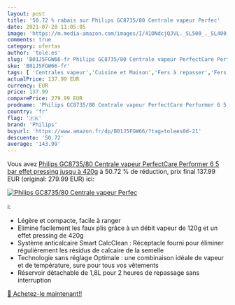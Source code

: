 ```yaml
---
layout: post
title: '50.72 % rabais sur Philips GC8735/80 Centrale vapeur Perfec'
date: 2021-07-20 11:05:05
image: 'https://m.media-amazon.com/images/I/41ONdcjQJVL._SL500_._SL400_.jpg'
comments: true
category: ofertas
author: 'tole.es'
slug: 'B01J5FGW66-fr Philips GC8735/80 Centrale vapeur PerfectCare Performer 6...'
sku: 'B01J5FGW66-fr'
tags: [ 'Centrales vapeur','Cuisine et Maison','Fers à repasser','Fers, centrales vapeur et accessoires','philips', ]
actualPrice: 137.99 EUR
currency: EUR
price: 137.99
comparePrice: 279.99 EUR
prodname: 'Philips GC8735/80 Centrale vapeur PerfectCare Performer 6 5 bar effet pressing jusqu à 420g'
country: 'fr'
flag: '🇫🇷'
brand: 'Philips'
buyurl: 'https://www.amazon.fr/dp/B01J5FGW66/?tag=tolees0d-21'
descuento: '50.72'
average: '143.99'
---
```


Vous avez [Philips GC8735/80 Centrale vapeur PerfectCare Performer 6 5 bar effet pressing jusqu à 420g](https://www.amazon.fr/dp/B01J5FGW66/?tag=tolees0d-21)  à  50.72 % de réduction, prix final  137.99 EUR (original: 279.99 EUR) ici:

[![Philips GC8735/80 Centrale vapeur Perfec](https://m.media-amazon.com/images/I/41ONdcjQJVL._SL500_._SL400_.jpg)](https://www.amazon.fr/dp/B01J5FGW66/?tag=tolees0d-21)

ℹ️:

- Légère et compacte, facile à ranger
- Elimine facilement les faux plis grâce à un débit vapeur de 120g et un effet pressing de 420g
- Système anticalcaire Smart CalcClean : Réceptacle fourni pour éliminer régulièrement les résidus de calcaire de la semelle
- Technologie sans réglage Optimale : une combinaison idéale de vapeur et de température, sure pour tous vos vêtements
- Réservoir détachable de 1,8L pour 2 heures de repassage sans interruption

[🛒 Achetez-le maintenant!!](https://www.amazon.fr/dp/B01J5FGW66/?tag=tolees0d-21)
